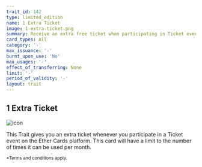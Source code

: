 ```yaml
---
trait_id: 142
type: limited_edition
name: 1 Extra Ticket
image: 1-extra-ticket.png
summary: Receive an extra free ticket when participating in Ticket events.
card_types: All
category: '-'
max_issuance: '-'
burnt_upon_use: 'No'
max_usages: '-'
effect_of_transferring: None
limit: '-'
period_of_validity: '-'
layout: trait
---
```


## 1 Extra Ticket

![icon](/assets/images/trait-icons/{{page.image}})

This Trait gives you an extra ticket whenever you participate in a Ticket event on the Ether Cards platform. This card will have a limit to the number of times it can be used per month. 

<small>*Terms and conditions apply.</small>


